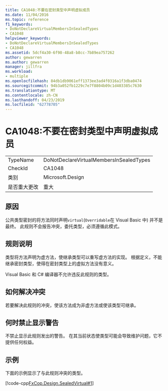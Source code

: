 ```yaml
---
title: CA1048:不要在密封类型中声明虚拟成员
ms.date: 11/04/2016
ms.topic: reference
f1_keywords:
- DoNotDeclareVirtualMembersInSealedTypes
- CA1048
helpviewer_keywords:
- DoNotDeclareVirtualMembersInSealedTypes
- CA1048
ms.assetid: 5dcf4a30-6f98-48a8-b8cc-7b89ea757262
author: gewarren
ms.author: gewarren
manager: jillfra
ms.workload:
- multiple
ms.openlocfilehash: 84db1db9061eff1373ee3ad4f0316a1f3dba0474
ms.sourcegitcommit: 94b3a052fb1229c7e7f8804b09c1d403385c7630
ms.translationtype: MT
ms.contentlocale: zh-CN
ms.lasthandoff: 04/23/2019
ms.locfileid: "62778705"
---
```

# <a name="ca1048-do-not-declare-virtual-members-in-sealed-types"></a>CA1048:不要在密封类型中声明虚拟成员

|||
|-|-|
|TypeName|DoNotDeclareVirtualMembersInSealedTypes|
|CheckId|CA1048|
|类别|Microsoft.Design|
|是否重大更改|重大|

## <a name="cause"></a>原因
 公共类型密封的将方法同时声明`virtual`(`Overridable`在 Visual Basic 中) 并不是最终。 此规则不会报告冲突，委托类型，必须遵循此模式。

## <a name="rule-description"></a>规则说明
 类型将方法声明为虚方法，使继承类型可以重写虚方法的实现。 根据定义，不能继承密封类型，使得在密封类型上的虚拟方法没有意义。

 Visual Basic 和 C# 编译器不允许违反此规则的类型。

## <a name="how-to-fix-violations"></a>如何解决冲突
 若要解决此规则的冲突，使该方法成为非虚方法或使该类型可继承。

## <a name="when-to-suppress-warnings"></a>何时禁止显示警告
 不禁止显示此规则发出的警告。 在其当前状态使类型可能会导致维护问题，它不提供任何权益。

## <a name="example"></a>示例
 下面的示例显示了与此规则冲突的类型。

 [!code-cpp[FxCop.Design.SealedVirtual#1](../code-quality/codesnippet/CPP/ca1048-do-not-declare-virtual-members-in-sealed-types_1.cpp)]